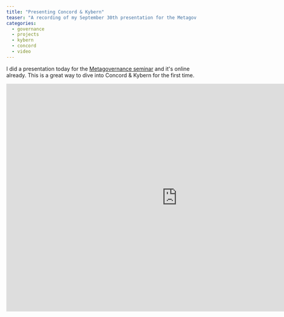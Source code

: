 ```yaml
---
title: "Presenting Concord & Kybern"
teaser: "A recording of my September 30th presentation for the Metagov weekly seminar."
categories:
  - governance
  - projects
  - kybern
  - concord
  - video
---
```


I did a presentation today for the [Metagovernance seminar](https://metagov.org/seminar/) and it's online already. This is a great way to dive into Concord & Kybern for the first time.

<iframe width="900" height="600" src="https://archive.org/details/kybern-metagov" frameborder="0" allowfullscreen></iframe>